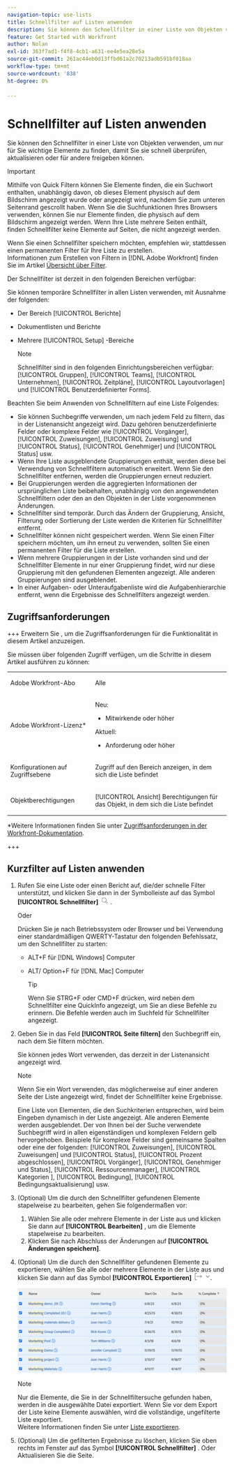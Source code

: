 ```yaml
---
navigation-topic: use-lists
title: Schnellfilter auf Listen anwenden
description: Sie können den Schnellfilter in einer Liste von Objekten verwenden, um nur für Sie wichtige Elemente zu finden, damit Sie sie schnell überprüfen, aktualisieren oder für andere freigeben können.
feature: Get Started with Workfront
author: Nolan
exl-id: 363f7ad1-f4f8-4cb1-a631-ee4e5ea28e5a
source-git-commit: 261ac44eb0d13ffbd61a2c70213adb591bf018aa
workflow-type: tm+mt
source-wordcount: '838'
ht-degree: 0%

---
```


# Schnellfilter auf Listen anwenden

<!--Audited:11/2024-->

Sie können den Schnellfilter in einer Liste von Objekten verwenden, um nur für Sie wichtige Elemente zu finden, damit Sie sie schnell überprüfen, aktualisieren oder für andere freigeben können.

>[!IMPORTANT]
>
>Mithilfe von Quick Filtern können Sie Elemente finden, die ein Suchwort enthalten, unabhängig davon, ob dieses Element physisch auf dem Bildschirm angezeigt wurde oder angezeigt wird, nachdem Sie zum unteren Seitenrand gescrollt haben. Wenn Sie die Suchfunktionen Ihres Browsers verwenden, können Sie nur Elemente finden, die physisch auf dem Bildschirm angezeigt werden. Wenn Ihre Liste mehrere Seiten enthält, finden Schnellfilter keine Elemente auf Seiten, die nicht angezeigt werden.

Wenn Sie einen Schnellfilter speichern möchten, empfehlen wir, stattdessen einen permanenten Filter für Ihre Liste zu erstellen.\
Informationen zum Erstellen von Filtern in [!DNL Adobe Workfront] finden Sie im Artikel [Übersicht über Filter](../../../reports-and-dashboards/reports/reporting-elements/filters-overview.md).

Der Schnellfilter ist derzeit in den folgenden Bereichen verfügbar:


Sie können temporäre Schnellfilter in allen Listen verwenden, mit Ausnahme der folgenden:

* Der Bereich [!UICONTROL Berichte]
* Dokumentlisten und Berichte
* Mehrere [!UICONTROL Setup] -Bereiche

  >[!NOTE]
  >
  >Schnellfilter sind in den folgenden Einrichtungsbereichen verfügbar: [!UICONTROL Gruppen], [!UICONTROL Teams], [!UICONTROL Unternehmen], [!UICONTROL Zeitpläne], [!UICONTROL Layoutvorlagen] und [!UICONTROL Benutzerdefinierter Forms].


Beachten Sie beim Anwenden von Schnellfiltern auf eine Liste Folgendes:

* Sie können Suchbegriffe verwenden, um nach jedem Feld zu filtern, das in der Listenansicht angezeigt wird. Dazu gehören benutzerdefinierte Felder oder komplexe Felder wie [!UICONTROL Vorgänger], [!UICONTROL Zuweisungen], [!UICONTROL Zuweisung] und [!UICONTROL Status], [!UICONTROL Genehmiger] und [!UICONTROL Status] usw.
* Wenn Ihre Liste ausgeblendete Gruppierungen enthält, werden diese bei Verwendung von Schnellfiltern automatisch erweitert. Wenn Sie den Schnellfilter entfernen, werden die Gruppierungen erneut reduziert.
* Bei Gruppierungen werden die aggregierten Informationen der ursprünglichen Liste beibehalten, unabhängig von den angewendeten Schnellfiltern oder den an den Objekten in der Liste vorgenommenen Änderungen.
* Schnellfilter sind temporär. Durch das Ändern der Gruppierung, Ansicht, Filterung oder Sortierung der Liste werden die Kriterien für Schnellfilter entfernt.
* Schnellfilter können nicht gespeichert werden. Wenn Sie einen Filter speichern möchten, um ihn erneut zu verwenden, sollten Sie einen permanenten Filter für die Liste erstellen.
* Wenn mehrere Gruppierungen in der Liste vorhanden sind und der Schnellfilter Elemente in nur einer Gruppierung findet, wird nur diese Gruppierung mit den gefundenen Elementen angezeigt. Alle anderen Gruppierungen sind ausgeblendet.
* In einer Aufgaben- oder Unteraufgabenliste wird die Aufgabenhierarchie entfernt, wenn die Ergebnisse des Schnellfilters angezeigt werden.

## Zugriffsanforderungen

+++ Erweitern Sie , um die Zugriffsanforderungen für die Funktionalität in diesem Artikel anzuzeigen.

Sie müssen über folgenden Zugriff verfügen, um die Schritte in diesem Artikel ausführen zu können:

<table style="table-layout:auto"> 
 <col> 
 <col> 
 <tbody> 
  <tr> 
   <td role="rowheader">Adobe Workfront-Abo</td> 
   <td> <p>Alle</p> </td> 
  </tr> 
  <tr> 
   <td role="rowheader">Adobe Workfront-Lizenz*</td> 
   <td> 
    <p>Neu:</p>
   <ul><li><p>Mitwirkende oder höher </p></li>
   </ul>

<p>Aktuell:</p>
   <ul><li><p>Anforderung oder höher</p></li>
    </ul></td> 
  </tr> 
  <tr> 
   <td role="rowheader">Konfigurationen auf Zugriffsebene</td> 
   <td> <p>Zugriff auf den Bereich anzeigen, in dem sich die Liste befindet</p></td> 
  </tr> 
  <tr> 
   <td role="rowheader">Objektberechtigungen</td> 
   <td> <p>[!UICONTROL Ansicht] Berechtigungen für das Objekt, in dem sich die Liste befindet</p>  </td> 
  </tr> 
 </tbody> 
</table>

*Weitere Informationen finden Sie unter [Zugriffsanforderungen in der Workfront-Dokumentation](/help/quicksilver/administration-and-setup/add-users/access-levels-and-object-permissions/access-level-requirements-in-documentation.md).

+++


## Kurzfilter auf Listen anwenden

1. Rufen Sie eine Liste oder einen Bericht auf, die/der schnelle Filter unterstützt, und klicken Sie dann in der Symbolleiste auf das Symbol **[!UICONTROL Schnellfilter]** ![](assets/qs-quick-filter-icon.png) .

   Oder

   Drücken Sie je nach Betriebssystem oder Browser und bei Verwendung einer standardmäßigen QWERTY-Tastatur den folgenden Befehlssatz, um den Schnellfilter zu starten:

   * ALT+F für [!DNL Windows] Computer
   * ALT/ Option+F für [!DNL Mac] Computer

     >[!TIP]
     >
     >Wenn Sie STRG+F oder CMD+F drücken, wird neben dem Schnellfilter eine QuickInfo angezeigt, um Sie an diese Befehle zu erinnern. Die Befehle werden auch im Suchfeld für Schnellfilter angezeigt.

1. Geben Sie in das Feld **[!UICONTROL Seite filtern]** den Suchbegriff ein, nach dem Sie filtern möchten.

   Sie können jedes Wort verwenden, das derzeit in der Listenansicht angezeigt wird.

   >[!NOTE]
   >
   >Wenn Sie ein Wort verwenden, das möglicherweise auf einer anderen Seite der Liste angezeigt wird, findet der Schnellfilter keine Ergebnisse.

   Eine Liste von Elementen, die den Suchkriterien entsprechen, wird beim Eingeben dynamisch in der Liste angezeigt. Alle anderen Elemente werden ausgeblendet. Der von Ihnen bei der Suche verwendete Suchbegriff wird in allen eigenständigen und komplexen Feldern gelb hervorgehoben. Beispiele für komplexe Felder sind gemeinsame Spalten oder eine der folgenden: [!UICONTROL Zuweisungen], [!UICONTROL Zuweisungen] und [!UICONTROL Status], [!UICONTROL Prozent abgeschlossen], [!UICONTROL Vorgänger], [!UICONTROL Genehmiger und Status], [!UICONTROL Ressourcenmanager], [!UICONTROL Kategorien ], [!UICONTROL Bedingung], [!UICONTROL Bedingungsaktualisierung] usw.

1. (Optional) Um die durch den Schnellfilter gefundenen Elemente stapelweise zu bearbeiten, gehen Sie folgendermaßen vor:

   1. Wählen Sie alle oder mehrere Elemente in der Liste aus und klicken Sie dann auf **[!UICONTROL Bearbeiten]** , um die Elemente stapelweise zu bearbeiten.
   1. Klicken Sie nach Abschluss der Änderungen auf **[!UICONTROL Änderungen speichern]**.

1. (Optional) Um die durch den Schnellfilter gefundenen Elemente zu exportieren, wählen Sie alle oder mehrere Elemente in der Liste aus und klicken Sie dann auf das Symbol **[!UICONTROL Exportieren]** ![](assets/export.png).

   ![select_all_projects_with_highlight__1_.png](assets/select-all-projects-with-highlight--1--350x173.png)

   >[!NOTE]
   >
   >Nur die Elemente, die Sie in der Schnellfiltersuche gefunden haben, werden in die ausgewählte Datei exportiert. Wenn Sie vor dem Export der Liste keine Elemente auswählen, wird die vollständige, ungefilterte Liste exportiert.\
   >Weitere Informationen finden Sie unter [Liste exportieren](../../../workfront-basics/navigate-workfront/use-lists/export-lists.md).

1. (Optional) Um die gefilterten Ergebnisse zu löschen, klicken Sie oben rechts im Fenster auf das Symbol **[!UICONTROL Schnellfilter]** .
Oder
Aktualisieren Sie die Seite.
